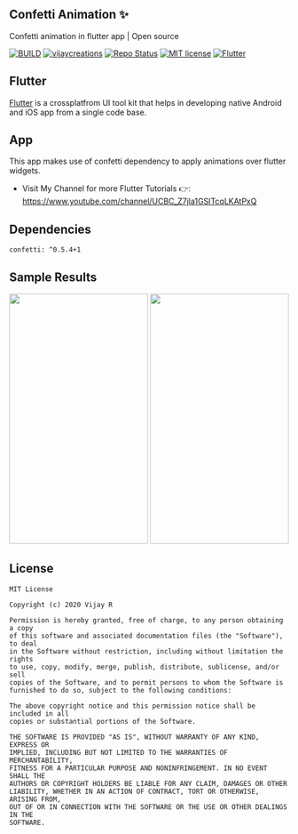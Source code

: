 ## Confetti Animation ✨

Confetti animation in flutter app | Open source

[![BUILD](https://img.shields.io/badge/Build-Passing-<COLOR>.svg)](https://github.com/vijayinyoutube/confetti)  [![vijaycreations](https://img.shields.io/website-up-vijaycreations-green-orange/http/cv.lbesson.qc.to.svg)](https://www.youtube.com/channel/UCBC_Z7jla1GSITcqLKAtPxQ) [![Repo Status](https://img.shields.io/badge/RepoStatus-Active-blue.svg)](https://github.com/vijayinyoutube/confetti) [![MIT license](https://img.shields.io/badge/License-MIT-red.svg)](https://github.com/vijayinyoutube/confetti) [![Flutter](https://img.shields.io/badge/Built_using-Flutter-blue.svg)](https://github.com/vijayinyoutube/confetti)


## Flutter
[Flutter](https://flutter.dev/) is a crossplatfrom UI tool kit that helps in developing native Android and iOS app from a single code base.


## App

This app makes use of confetti dependency to apply animations over flutter widgets.

* Visit My Channel for more Flutter Tutorials 👉: https://www.youtube.com/channel/UCBC_Z7jla1GSITcqLKAtPxQ 


## Dependencies

```
confetti: ^0.5.4+1
```

## Sample Results


<img src="https://user-images.githubusercontent.com/58719230/90594463-1baa9000-e208-11ea-8c8a-ad64155038bd.png" width="250" height="450"> <img src="https://user-images.githubusercontent.com/58719230/90594485-29601580-e208-11ea-83c4-79c9c425ea9f.png" width="250" height="450">

## License 
```
MIT License

Copyright (c) 2020 Vijay R

Permission is hereby granted, free of charge, to any person obtaining a copy
of this software and associated documentation files (the "Software"), to deal
in the Software without restriction, including without limitation the rights
to use, copy, modify, merge, publish, distribute, sublicense, and/or sell
copies of the Software, and to permit persons to whom the Software is
furnished to do so, subject to the following conditions:

The above copyright notice and this permission notice shall be included in all
copies or substantial portions of the Software.

THE SOFTWARE IS PROVIDED "AS IS", WITHOUT WARRANTY OF ANY KIND, EXPRESS OR
IMPLIED, INCLUDING BUT NOT LIMITED TO THE WARRANTIES OF MERCHANTABILITY,
FITNESS FOR A PARTICULAR PURPOSE AND NONINFRINGEMENT. IN NO EVENT SHALL THE
AUTHORS OR COPYRIGHT HOLDERS BE LIABLE FOR ANY CLAIM, DAMAGES OR OTHER
LIABILITY, WHETHER IN AN ACTION OF CONTRACT, TORT OR OTHERWISE, ARISING FROM,
OUT OF OR IN CONNECTION WITH THE SOFTWARE OR THE USE OR OTHER DEALINGS IN THE
SOFTWARE.

```

